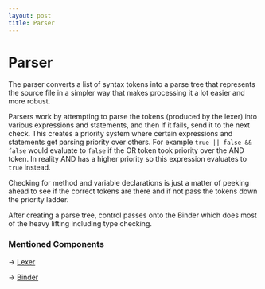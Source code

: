 ```yaml
---
layout: post
title: Parser
---
```


# Parser

The parser converts a list of syntax tokens into a parse tree that represents the source file in a simpler way that
makes processing it a lot easier and more robust.

Parsers work by attempting to parse the tokens (produced by the lexer) into various expressions and statements, and then
if it fails, send it to the next check. This creates a priority system where certain expressions and statements get
parsing priority over others. For example `true || false && false` would evaluate to `false` if the OR token took
priority over the AND token. In reality AND has a higher priority so this expression evaluates to `true` instead.

Checking for method and variable declarations is just a matter of peeking ahead to see if the correct tokens are
there and if not pass the tokens down the priority ladder.

After creating a parse tree, control passes onto the Binder which does most of the heavy lifting including type
checking.

### Mentioned Components

-> [Lexer](Lexer.md)

-> [Binder](Binder.md)

